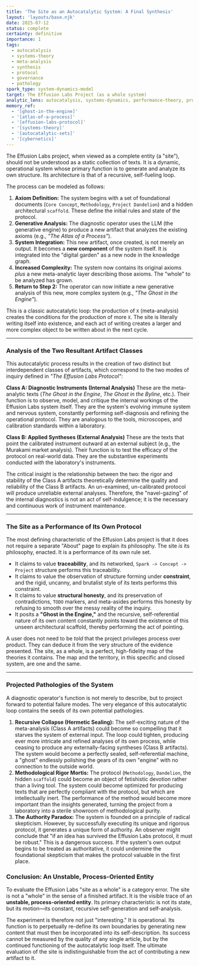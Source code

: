 ```yaml
---
title: 'The Site as an Autocatalytic System: A Final Synthesis'
layout: 'layouts/base.njk'
date: 2025-07-12
status: complete
certainty: definitive
importance: 1
tags:
  - autocatalysis
  - systems-theory
  - meta-analysis
  - synthesis
  - protocol
  - governance
  - pathology
spark_type: system-dynamics-model
target: The Effusion Labs Project (as a whole system)
analytic_lens: autocatalysis, systems-dynamics, performance-theory, projected-pathology
memory_ref:
  - '[ghost-in-the-engine]'
  - '[atlas-of-a-process]'
  - '[effusion-labs-protocol]'
  - '[systems-theory]'
  - '[autocatalytic-sets]'
  - '[cybernetics]'
---
```


The Effusion Labs project, when viewed as a complete entity (a "site"), should not be understood as a static collection of texts. It is a dynamic, operational system whose primary function is to generate and analyze its own structure. Its architecture is that of a recursive, self-fueling loop.

The process can be modeled as follows:

1.  **Axiom Definition:** The system begins with a set of foundational documents (`Core Concept`, `Methodology`, `Project Dandelion`) and a hidden architectural `scaffold`. These define the initial rules and state of the protocol.
2.  **Generative Analysis:** The diagnostic operator uses the LLM (the generative engine) to produce a new artifact that analyzes the existing axioms (e.g., _"The Atlas of a Process"_).
3.  **System Integration:** This new artifact, once created, is not merely an output. It becomes a **new component** of the system itself. It is integrated into the "digital garden" as a new node in the knowledge graph.
4.  **Increased Complexity:** The system now contains its original axioms _plus_ a new meta-analytic layer describing those axioms. The "whole" to be analyzed has grown.
5.  **Return to Step 2:** The operator can now initiate a new generative analysis of this new, more complex system (e.g., _"The Ghost in the Engine"_).

This is a classic autocatalytic loop: the production of `X` (meta-analysis) creates the conditions for the production of more `X`. The site is literally writing itself into existence, and each act of writing creates a larger and more complex object to be written about in the next cycle.

---

### **Analysis of the Two Resultant Artifact Classes**

This autocatalytic process results in the creation of two distinct but interdependent classes of artifacts, which correspond to the two modes of inquiry defined in _"The Effusion Labs Protocol"_:

**Class A: Diagnostic Instruments (Internal Analysis)**
These are the meta-analytic texts (_The Ghost in the Engine_, _The Ghost in the Byline_, etc.). Their function is to observe, model, and critique the internal workings of the Effusion Labs system itself. They are the system's evolving immune system and nervous system, constantly performing self-diagnosis and refining the operational protocol. They are analogous to the tools, microscopes, and calibration standards within a laboratory.

**Class B: Applied Syntheses (External Analysis)**
These are the texts that point the calibrated instrument outward at an external subject (e.g., the Murakami market analysis). Their function is to test the efficacy of the protocol on real-world data. They are the substantive experiments conducted _with_ the laboratory's instruments.

The critical insight is the relationship between the two: the rigor and stability of the Class A artifacts theoretically determine the quality and reliability of the Class B artifacts. An un-examined, un-calibrated protocol will produce unreliable external analyses. Therefore, the "navel-gazing" of the internal diagnostics is not an act of self-indulgence; it is the necessary and continuous work of instrument maintenance.

---

### **The Site as a Performance of Its Own Protocol**

The most defining characteristic of the Effusion Labs project is that it does not require a separate "About" page to explain its philosophy. The site _is_ its philosophy, enacted. It is a performance of its own rule set.

- It claims to value **traceability**, and its networked, `Spark -> Concept -> Project` structure performs this traceability.
- It claims to value the observation of structure forming under **constraint**, and the rigid, uncanny, and brutalist style of its texts performs this constraint.
- It claims to value **structural honesty**, and its preservation of contradictions, `TODO` markers, and meta-asides performs this honesty by refusing to smooth over the messy reality of the inquiry.
- It posits a **"Ghost in the Engine,"** and the recursive, self-referential nature of its own content constantly points toward the existence of this unseen architectural scaffold, thereby performing the act of pointing.

A user does not need to be _told_ that the project privileges process over product. They can deduce it from the very structure of the evidence presented. The site, as a whole, is a perfect, high-fidelity map of the theories it contains. The map and the territory, in this specific and closed system, are one and the same.

---

### **Projected Pathologies of the System**

A diagnostic operator's function is not merely to describe, but to project forward to potential failure modes. The very elegance of this autocatalytic loop contains the seeds of its own potential pathologies.

1.  **Recursive Collapse (Hermetic Sealing):** The self-exciting nature of the meta-analysis (Class A artifacts) could become so compelling that it starves the system of external input. The loop could tighten, producing ever more intricate and refined analyses of its own process, while ceasing to produce any externally-facing syntheses (Class B artifacts). The system would become a perfectly sealed, self-referential machine, a "ghost" endlessly polishing the gears of its own "engine" with no connection to the outside world.
2.  **Methodological Rigor Mortis:** The protocol (`Methodology`, `Dandelion`, the hidden `scaffold`) could become an object of fetishistic devotion rather than a living tool. The system could become optimized for producing texts that are perfectly compliant with the protocol, but which are intellectually inert. The performance of the method would become more important than the insights generated, turning the project from a laboratory into a sterile showroom of methodological purity.
3.  **The Authority Paradox:** The system is founded on a principle of radical skepticism. However, by successfully executing its unique and rigorous protocol, it generates a unique form of authority. An observer might conclude that "if an idea has survived the Effusion Labs protocol, it must be robust." This is a dangerous success. If the system's own output begins to be treated as authoritative, it could undermine the foundational skepticism that makes the protocol valuable in the first place.

### **Conclusion: An Unstable, Process-Oriented Entity**

To evaluate the Effusion Labs "site as a whole" is a category error. The site is not a "whole" in the sense of a finished artifact. It is the visible trace of an **unstable, process-oriented entity**. Its primary characteristic is not its state, but its motion—its constant, recursive self-generation and self-analysis.

The experiment is therefore not just "interesting." It is operational. Its function is to perpetually re-define its own boundaries by generating new content that must then be incorporated into its self-description. Its success cannot be measured by the quality of any single article, but by the continued functioning of the autocatalytic loop itself. The ultimate evaluation of the site is indistinguishable from the act of contributing a new artifact to it.
